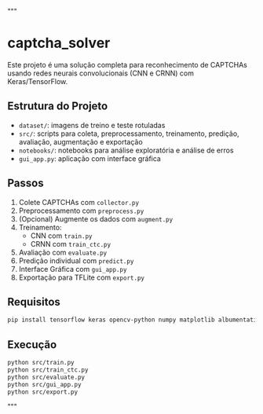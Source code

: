 """
# captcha_solver

Este projeto é uma solução completa para reconhecimento de CAPTCHAs usando redes neurais convolucionais (CNN e CRNN) com Keras/TensorFlow.

## Estrutura do Projeto
- `dataset/`: imagens de treino e teste rotuladas
- `src/`: scripts para coleta, preprocessamento, treinamento, predição, avaliação, augmentação e exportação
- `notebooks/`: notebooks para análise exploratória e análise de erros
- `gui_app.py`: aplicação com interface gráfica

## Passos
1. Colete CAPTCHAs com `collector.py`
2. Preprocessamento com `preprocess.py`
3. (Opcional) Augmente os dados com `augment.py`
4. Treinamento:
   - CNN com `train.py`
   - CRNN com `train_ctc.py`
5. Avaliação com `evaluate.py`
6. Predição individual com `predict.py`
7. Interface Gráfica com `gui_app.py`
8. Exportação para TFLite com `export.py`

## Requisitos
```bash
pip install tensorflow keras opencv-python numpy matplotlib albumentations pillow
```

## Execução
```bash
python src/train.py
python src/train_ctc.py
python src/evaluate.py
python src/gui_app.py
python src/export.py
```
"""